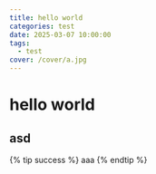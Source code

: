 ```yaml
---
title: hello world
categories: test
date: 2025-03-07 10:00:00
tags:
  - test
cover: /cover/a.jpg
---
```


# hello world

## asd

{% tip success %}
aaa
{% endtip %}
